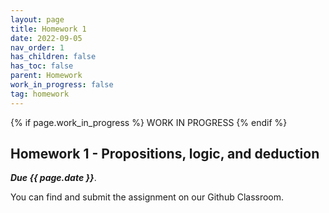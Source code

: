 ```yaml
---
layout: page
title: Homework 1
date: 2022-09-05
nav_order: 1
has_children: false
has_toc: false
parent: Homework
work_in_progress: false
tag: homework 
---
```


{% if page.work_in_progress %} WORK IN PROGRESS {% endif %}

## Homework 1 - Propositions, logic, and deduction

**_Due {{ page.date }}_**. 


You can find and submit the assignment on our Github Classroom.
<!-- You can find and submit the assignment on our [Github Classroom](https://classroom.github.com/a/DZUZ_jTU) -->
